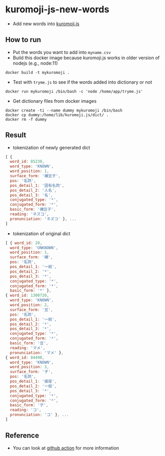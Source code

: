 # kuromoji-js-new-words
* Add new words into [kuromoji.js](https://github.com/takuyaa/kuromoji.js/)

## How to run
* Put the words you want to add into `myname.csv`
* Build this docker image because kuromoji.js works in older version of nodejs (e.g., node:11)
```
docker build -t mykuromoji .
```

* Test with `tryme.js` to see if the words added into dictionary or not
```
docker run mykuromoji /bin/bash -c 'node /home/app/tryme.js'
```

* Get dictionary files from docker images
```
docker create -ti --name dummy mykuromoji /bin/bash
docker cp dummy:/home/lib/kuromoji.js/dict/ .
docker rm -f dummy
```

## Result
* tokenization of newly generated dict
```javascript
[ { 
  word_id: 85230,
  word_type: 'KNOWN',
  word_position: 1,
  surface_form: '禰豆子',
  pos: '名詞',
  pos_detail_1: '固有名詞',
  pos_detail_2: '人名',
  pos_detail_3: '名',
  conjugated_type: '*',
  conjugated_form: '*',
  basic_form: '禰豆子',
  reading: 'ネズコ',
  pronunciation: 'ネズコ' }, ...
]
```

* tokenization of original dict
```javascript
[ { word_id: 20,
  word_type: 'UNKNOWN',
  word_position: 1,
  surface_form: '禰',
  pos: '名詞',
  pos_detail_1: '一般',
  pos_detail_2: '*',
  pos_detail_3: '*',
  conjugated_type: '*',
  conjugated_form: '*',
  basic_form: '*' },
{ word_id: 1300720,
  word_type: 'KNOWN',
  word_position: 2,
  surface_form: '豆',
  pos: '名詞',
  pos_detail_1: '一般',
  pos_detail_2: '*',
  pos_detail_3: '*',
  conjugated_type: '*',
  conjugated_form: '*',
  basic_form: '豆',
  reading: 'マメ',
  pronunciation: 'マメ' },
{ word_id: 84490,
  word_type: 'KNOWN',
  word_position: 3,
  surface_form: '子',
  pos: '名詞',
  pos_detail_1: '接尾',
  pos_detail_2: '一般',
  pos_detail_3: '*',
  conjugated_type: '*',
  conjugated_form: '*',
  basic_form: '子',
  reading: 'コ',
  pronunciation: 'コ' }, ...
]
```

## Reference
* You can look at [github action](https://github.com/HemingwayLee/kuromoji-js-new-words/blob/main/.github/workflows/runner.yml) for more information

